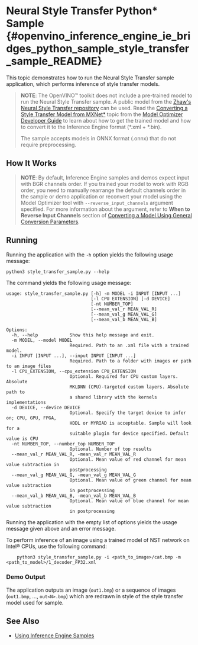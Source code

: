 # Neural Style Transfer Python* Sample {#openvino_inference_engine_ie_bridges_python_sample_style_transfer_sample_README}

This topic demonstrates how to run the Neural Style Transfer sample application, which performs
inference of style transfer models.

> **NOTE**: The OpenVINO™ toolkit does not include a pre-trained model to run the Neural Style Transfer sample. A public model from the [Zhaw's Neural Style Transfer repository](https://github.com/zhaw/neural_style) can be used. Read the [Converting a Style Transfer Model from MXNet*](../../../../../docs/MO_DG/prepare_model/convert_model/mxnet_specific/Convert_Style_Transfer_From_MXNet.md) topic from the [Model Optimizer Developer Guide](../../../../../docs/MO_DG/Deep_Learning_Model_Optimizer_DevGuide.md) to learn about how to get the trained model and how to convert it to the Inference Engine format (\*.xml + \*.bin).
> 
> The sample accepts models in ONNX format (.onnx) that do not require preprocessing.

## How It Works

> **NOTE**: By default, Inference Engine samples and demos expect input with BGR channels order. If you trained your model to work with RGB order, you need to manually rearrange the default channels order in the sample or demo application or reconvert your model using the Model Optimizer tool with `--reverse_input_channels` argument specified. For more information about the argument, refer to **When to Reverse Input Channels** section of [Converting a Model Using General Conversion Parameters](../../../../../docs/MO_DG/prepare_model/convert_model/Converting_Model_General.md).

## Running

Running the application with the <code>-h</code> option yields the following usage message:
```
python3 style_transfer_sample.py --help
```
The command yields the following usage message:
```
usage: style_transfer_sample.py [-h] -m MODEL -i INPUT [INPUT ...]
                                [-l CPU_EXTENSION] [-d DEVICE]
                                [-nt NUMBER_TOP]
                                [--mean_val_r MEAN_VAL_R]
                                [--mean_val_g MEAN_VAL_G]
                                [--mean_val_b MEAN_VAL_B]

Options:
  -h, --help            Show this help message and exit.
  -m MODEL, --model MODEL
                        Required. Path to an .xml file with a trained model.
  -i INPUT [INPUT ...], --input INPUT [INPUT ...]
                        Required. Path to a folder with images or path to an image files
  -l CPU_EXTENSION, --cpu_extension CPU_EXTENSION
                        Optional. Required for CPU custom layers. Absolute
                        MKLDNN (CPU)-targeted custom layers. Absolute path to
                        a shared library with the kernels implementations
  -d DEVICE, --device DEVICE
                        Optional. Specify the target device to infer on; CPU, GPU, FPGA,
                        HDDL or MYRIAD is acceptable. Sample will look for a
                        suitable plugin for device specified. Default value is CPU
  -nt NUMBER_TOP, --number_top NUMBER_TOP
                        Optional. Number of top results
  --mean_val_r MEAN_VAL_R, -mean_val_r MEAN_VAL_R
                        Optional. Mean value of red channel for mean value subtraction in
                        postprocessing
  --mean_val_g MEAN_VAL_G, -mean_val_g MEAN_VAL_G
                        Optional. Mean value of green channel for mean value subtraction
                        in postprocessing
  --mean_val_b MEAN_VAL_B, -mean_val_b MEAN_VAL_B
                        Optional. Mean value of blue channel for mean value subtraction
                        in postprocessing
```

Running the application with the empty list of options yields the usage message given above and an error message.

To perform inference of an image using a trained model of NST network on Intel® CPUs, use the following command:
```
    python3 style_transfer_sample.py -i <path_to_image>/cat.bmp -m <path_to_model>/1_decoder_FP32.xml
```

### Demo Output

The application outputs an image (`out1.bmp`) or a sequence of images (`out1.bmp`, ..., `out<N>.bmp`) which are redrawn in style of the style transfer model used for sample.

## See Also 
* [Using Inference Engine Samples](../../../../../docs/IE_DG/Samples_Overview.md)


